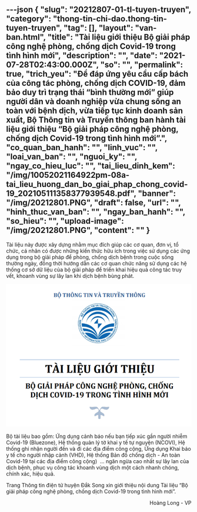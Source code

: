 ---json
{
    "slug": "20212807-01-tl-tuyen-truyen",
    "category": "thong-tin-chi-dao.thong-tin-tuyen-truyen",
    "tag": [],
    "layout": "van-ban.html",
    "title": "Tài liệu giới thiệu Bộ giải pháp công nghệ phòng, chống dịch Covid-19 trong tình hình mới",
    "description": "",
    "date": "2021-07-28T02:43:00.000Z",
    "so": "",
    "permalink": true,
    "trich_yeu": "Để đáp ứng yêu cầu cấp bách của công tác phòng, chống dịch COVID-19, đảm bảo duy trì trạng thái “bình thường mới” giúp người dân và doanh nghiệp vừa chung sống an toàn với bệnh dịch, vừa tiếp tục kinh doanh sản xuất, Bộ Thông tin và Truyền thông ban hành tài liệu giới thiệu “Bộ giải pháp công nghệ phòng, chống dịch Covid-19 trong tình hình mới”.",
    "co_quan_ban_hanh": "",
    "linh_vuc": "",
    "loai_van_ban": "",
    "nguoi_ky": "",
    "ngay_co_hieu_luc": "",
    "tai_lieu_dinh_kem": "/img/10052021164922pm-08a-tai_lieu_huong_dan_bo_giai_phap_chong_covid-19_202105111358377939548.pdf",
    "banner": "/img/20212801.PNG",
    "draft": false,
    "url": "",
    "hinh_thuc_van_ban": "",
    "ngay_ban_hanh": "",
    "so_hieu": "",
    "upload-image": "/img/20212801.PNG",
    "__content__": ""
}
---
<p>T&agrave;i liệu n&agrave;y được x&acirc;y dựng nhằm mục đ&iacute;ch gi&uacute;p c&aacute;c cơ quan, đơn vị, tổ chức, c&aacute; nh&acirc;n c&oacute; được những kiến thức hữu &iacute;ch trong việc sử dụng c&aacute;c ứng dụng trong bộ giải ph&aacute;p để ph&ograve;ng, chống dịch bệnh trong cuộc sống thường ng&agrave;y, đồng thời hướng dẫn c&aacute;c cơ quan chức năng sử dụng c&aacute;c hệ thống cơ sở dữ liệu của bộ giải ph&aacute;p để triển khai hiệu quả c&ocirc;ng t&aacute;c truy vết, khoanh v&ugrave;ng sự l&acirc;y lan khi dịch bệnh b&ugrave;ng ph&aacute;t.</p>

<p style="text-align:center"><img alt="" src="/img/20212801.PNG" /></p>

<p>Bộ t&agrave;i liệu bao gồm: Ứng dụng cảnh b&aacute;o nếu bạn tiếp x&uacute;c gần người nhiễm Covid-19 (Bluezone), Hệ thống quản l&yacute; tờ khai y tế tự nguyện (NCOVI), Hệ thống ghi nhận người đến v&agrave; đi c&aacute;c địa điểm c&ocirc;ng cộng, Ứng dụng Khai b&aacute;o y tế cho người nhập cảnh (VHD), Hệ thống Bản đồ chống dịch - An to&agrave;n Covid-19 tại c&aacute;c địa điểm c&ocirc;ng cộng)&nbsp; ... ngăn ngừa cao nhất sự l&acirc;y lan của dịch bệnh, phục vụ c&ocirc;ng t&aacute;c khoanh v&ugrave;ng dịch một c&aacute;ch nhanh ch&oacute;ng, ch&iacute;nh x&aacute;c, hiệu quả.</p>

<p>Trang Th&ocirc;ng tin điện tử huyện Đắk Song&nbsp;xin giới thiệu nội dung&nbsp;T&agrave;i liệu &ldquo;Bộ giải ph&aacute;p c&ocirc;ng nghệ ph&ograve;ng, chống dịch Covid-19 trong t&igrave;nh h&igrave;nh mới&rdquo;.&nbsp;</p>

<p style="text-align:right">Ho&agrave;ng Long - VP</p>
